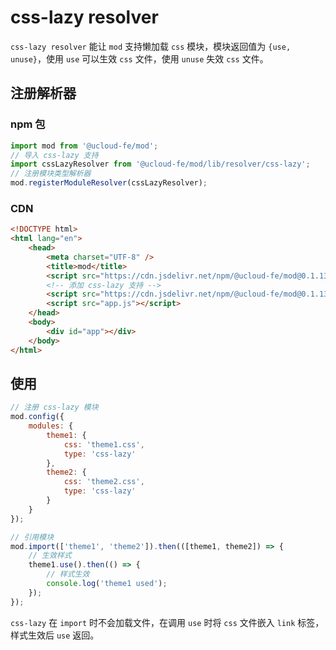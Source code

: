 # css-lazy resolver

`css-lazy resolver` 能让 `mod` 支持懒加载 `css` 模块，模块返回值为 `{use, unuse}`，使用 `use` 可以生效 `css` 文件，使用 `unuse` 失效 `css` 文件。

## 注册解析器

### npm 包

```js
import mod from '@ucloud-fe/mod';
// 导入 css-lazy 支持
import cssLazyResolver from '@ucloud-fe/mod/lib/resolver/css-lazy';
// 注册模块类型解析器
mod.registerModuleResolver(cssLazyResolver);
```

### CDN

```html
<!DOCTYPE html>
<html lang="en">
    <head>
        <meta charset="UTF-8" />
        <title>mod</title>
        <script src="https://cdn.jsdelivr.net/npm/@ucloud-fe/mod@0.1.13/dist/mod.min.js"></script>
        <!-- 添加 css-lazy 支持 -->
        <script src="https://cdn.jsdelivr.net/npm/@ucloud-fe/mod@0.1.13/dist/resolver-css-lazy.min.js"></script>
        <script src="app.js"></script>
    </head>
    <body>
        <div id="app"></div>
    </body>
</html>
```

## 使用

```js
// 注册 css-lazy 模块
mod.config({
    modules: {
        theme1: {
            css: 'theme1.css',
            type: 'css-lazy'
        },
        theme2: {
            css: 'theme2.css',
            type: 'css-lazy'
        }
    }
});

// 引用模块
mod.import(['theme1', 'theme2']).then(([theme1, theme2]) => {
    // 生效样式
    theme1.use().then(() => {
        // 样式生效
        console.log('theme1 used');
    });
});
```

`css-lazy` 在 `import` 时不会加载文件，在调用 `use` 时将 `css` 文件嵌入 `link` 标签，样式生效后 `use` 返回。